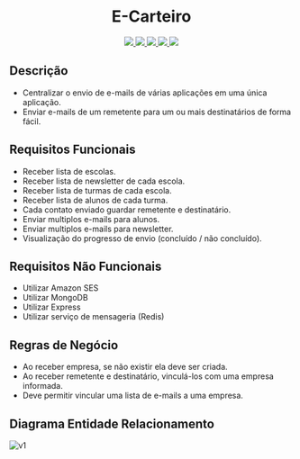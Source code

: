 <h1 align="center">E-Carteiro</h1>
<p align="center">
    <a href="" alt="Version">
        <img src="https://img.shields.io/badge/version-0.0-black" />
    </a>
    <a href="" alt="NodeJs">
        <img src="https://img.shields.io/badge/backend-NodeJs-green" />
    </a>
    <a href="" alt="MongoDB">
        <img src="https://img.shields.io/badge/database-MongoDB-yellow" />
    </a>
    <a href="" alt="Express">
        <img src="https://img.shields.io/badge/bib-Express-blue" />
    </a>
    <a href="" alt="Amazon SES">
        <img src="https://img.shields.io/badge/server-Amazon SES-red" />
    </a>
</p>

## Descrição
- Centralizar o envio de e-mails de várias aplicações em uma única aplicação.
- Enviar e-mails de um remetente para um ou mais destinatários de forma fácil.

## Requisitos Funcionais
- Receber lista de escolas.
- Receber lista de newsletter de cada escola.
- Receber lista de turmas de cada escola.
- Receber lista de alunos de cada turma.
- Cada contato enviado guardar remetente e destinatário.
- Enviar multiplos e-mails para alunos.
- Enviar multiplos e-mails para newsletter.
- Visualização do progresso de envio (concluído / não concluído).

## Requisitos Não Funcionais
- Utilizar Amazon SES
- Utilizar MongoDB
- Utilizar Express
- Utilizar serviço de mensageria (Redis)

## Regras de Negócio
- Ao receber empresa, se não existir ela deve ser criada.
- Ao receber remetente e destinatário, vinculá-los com uma empresa informada.
- Deve permitir vincular uma lista de e-mails a uma empresa.

## Diagrama Entidade Relacionamento

![v1](https://user-images.githubusercontent.com/23065588/196059025-8a8f5848-9c39-4648-b999-2c2039156fbb.png)